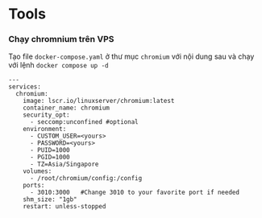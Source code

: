 # Tools

### Chạy chromnium trên VPS

Tạo file `docker-compose.yaml` ở thư mục `chromium` với nội dung sau và chạy với lệnh `docker compose up -d`

```
---
services:
  chromium:
    image: lscr.io/linuxserver/chromium:latest
    container_name: chromium
    security_opt:
      - seccomp:unconfined #optional
    environment:
      - CUSTOM_USER=<yours>
      - PASSWORD=<yours>
      - PUID=1000
      - PGID=1000
      - TZ=Asia/Singapore
    volumes:
      - /root/chromium/config:/config
    ports:
      - 3010:3000   #Change 3010 to your favorite port if needed
    shm_size: "1gb"
    restart: unless-stopped
```

